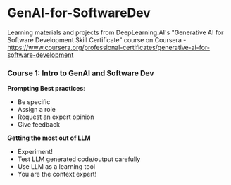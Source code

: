 # GenAI-for-SoftwareDev
Learning materials and projects from DeepLearning.AI's "Generative AI for Software Development Skill Certificate" course on Coursera - https://www.coursera.org/professional-certificates/generative-ai-for-software-development


### Course 1: Intro to GenAI and Software Dev

<b>Prompting Best practices</b>:
- Be specific
- Assign a role
- Request an expert opinion
- Give feedback

<b>Getting the most out of LLM</b>
- Experiment!
- Test LLM generated code/output carefully
- Use LLM as a learning tool
- You are the context expert!